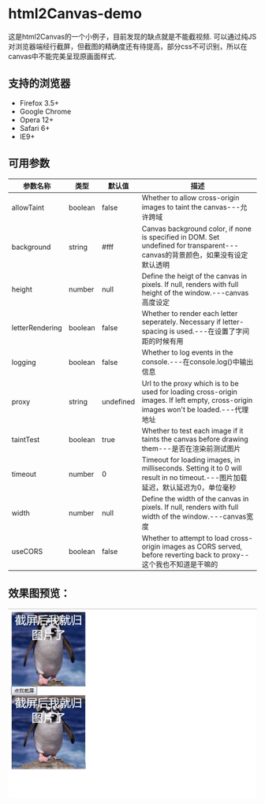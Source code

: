 # html2Canvas-demo
这是html2Canvas的一个小例子，目前发现的缺点就是不能截视频.
可以通过纯JS对浏览器端经行截屏，但截图的精确度还有待提高，部分css不可识别，所以在canvas中不能完美呈现原画面样式.

## 支持的浏览器

- Firefox 3.5+
- Google Chrome
- Opera 12+
- Safari 6+
- IE9+


## 可用参数
<table>
<thead>
<tr>
<th>参数名称</th>
<th>类型</th>
<th>默认值</th>
<th>描述</th>
</tr>
</thead>
<tbody>
<tr>
<td>allowTaint</td>
<td>boolean</td>
<td>false</td>
<td>Whether to allow cross-origin images to taint the canvas---允许跨域</td>
</tr>
<tr>
<td>background</td>
<td>string</td>
<td>#fff</td>
<td>Canvas background color, if none is specified in DOM. Set undefined for transparent---canvas的背景颜色，如果没有设定默认透明</td>
</tr>
<tr>
<td>height</td>
<td>number</td>
<td>null</td>
<td>Define the heigt of the canvas in pixels. If null, renders with full height of the window.---canvas高度设定</td>
</tr>
<tr>
<td>letterRendering</td>
<td>boolean</td>
<td>false</td>
<td>Whether to render each letter seperately. Necessary if letter-spacing is used.---在设置了字间距的时候有用</td>
</tr>
<tr>
<td>logging</td>
<td>boolean</td>
<td>false</td>
<td>Whether to log events in the console.---在console.log()中输出信息</td>
</tr>
<tr>
<td>proxy</td>
<td>string</td>
<td>undefined</td>
<td>Url to the proxy which is to be used for loading cross-origin images. If left empty, cross-origin images won't be loaded.---代理地址</td>
</tr>
<tr>
<td>taintTest</td>
<td>boolean</td>
<td>true</td>
<td>Whether to test each image if it taints the canvas before drawing them---是否在渲染前测试图片</td>
</tr>
<tr>
<td>timeout</td>
<td>number</td>
<td>0</td>
<td>Timeout for loading images, in milliseconds. Setting it to 0 will result in no timeout.---图片加载延迟，默认延迟为0，单位毫秒</td>
</tr>
<tr>
<td>width</td>
<td>number</td>
<td>null</td>
<td>Define the width of the canvas in pixels. If null, renders with full width of the window.---canvas宽度</td>
</tr>
<tr>
<td>useCORS</td>
<td>boolean</td>
<td>false</td>
<td>Whether to attempt to load cross-origin images as CORS served, before reverting back to proxy--这个我也不知道是干嘛的</td>
</tr>
</tbody>
</table>



## 效果图预览： 

<img src="show.jpg">


